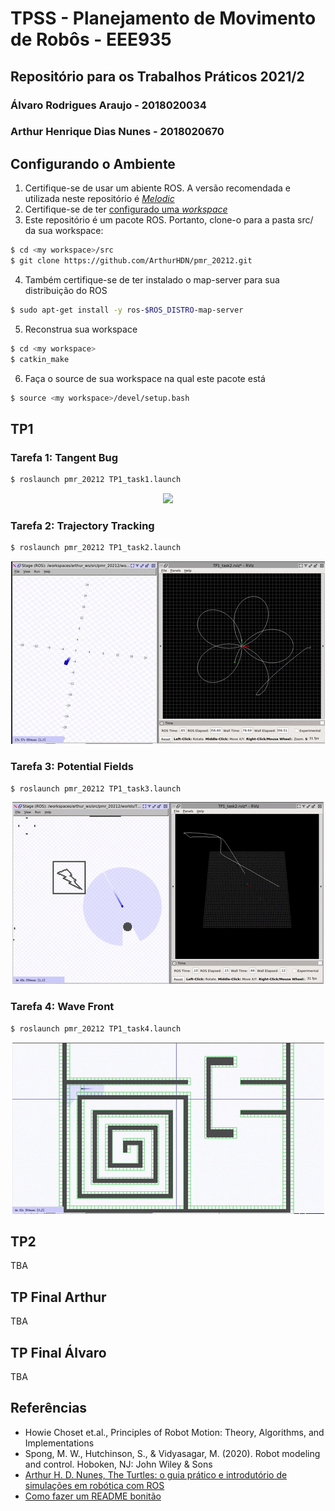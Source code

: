 # TPSS - Planejamento de Movimento de Robôs - EEE935
## Repositório para os Trabalhos Práticos 2021/2
### Álvaro Rodrigues Araujo - 2018020034
### Arthur Henrique Dias Nunes - 2018020670

## Configurando o Ambiente
1. Certifique-se de usar um abiente ROS. A versão recomendada e utilizada neste repositório é [*Melodic*](http://wiki.ros.org/melodic) 
2. Certifique-se de ter [configurado uma _workspace_](http://wiki.ros.org/catkin/Tutorials/create_a_workspace)
3. Este repositório é um pacote ROS. Portanto, clone-o para a pasta src/ da sua workspace:

```bash
$ cd <my workspace>/src
$ git clone https://github.com/ArthurHDN/pmr_20212.git
```

4. Também certifique-se de ter instalado o map-server para sua distribuição do ROS

```bash
$ sudo apt-get install -y ros-$ROS_DISTRO-map-server
```

5. Reconstrua sua workspace

```bash
$ cd <my workspace>
$ catkin_make
```

6. Faça o source de sua workspace na qual este pacote está

```bash
$ source <my workspace>/devel/setup.bash
```

## TP1
### Tarefa 1: Tangent Bug

```bash
$ roslaunch pmr_20212 TP1_task1.launch
```
<div style="text-align:center"><img src="https://github.com/ArthurHDN/pmr_20212/blob/main/media/gif_tangent_bug.gif"/></div>

### Tarefa 2: Trajectory Tracking

```bash
$ roslaunch pmr_20212 TP1_task2.launch
```
<div style="text-align:center"><img src="https://github.com/ArthurHDN/pmr_20212/blob/main/media/gif_trajectory_tracking.gif"/></div>

### Tarefa 3: Potential Fields

```bash
$ roslaunch pmr_20212 TP1_task3.launch
```
<div style="text-align:center"><img src="https://github.com/ArthurHDN/pmr_20212/blob/main/media/gif_potential_fields.gif"/></div>

### Tarefa 4: Wave Front

```bash
$ roslaunch pmr_20212 TP1_task4.launch
```
<div style="text-align:center"><img src="https://github.com/ArthurHDN/pmr_20212/blob/main/media/gif_wave_front.gif"/></div>

## TP2
TBA
## TP Final Arthur
TBA
## TP Final Álvaro
TBA
## Referências
- Howie Choset et.al., Principles of Robot Motion: Theory, Algorithms, and Implementations
- Spong, M. W., Hutchinson, S., & Vidyasagar, M. (2020). Robot modeling and control. Hoboken, NJ: John Wiley &
Sons
- [Arthur H. D. Nunes, The Turtles: o guia prático e introdutório de simulações em robótica com ROS](http://www.petee.cpdee.ufmg.br/minicursos_oficinas/#ros)
- [Como fazer um README bonitão](https://raullesteves.medium.com/github-como-fazer-um-readme-md-bonitão-c85c8f154f8)

